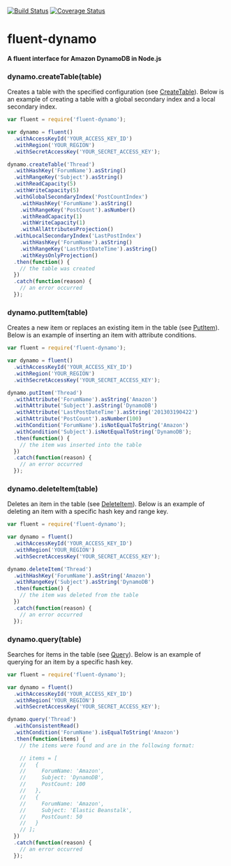 [![Build Status](https://travis-ci.org/bakerface/fluent-dynamo.svg?branch=master)](https://travis-ci.org/bakerface/fluent-dynamo) [![Coverage Status](https://coveralls.io/repos/bakerface/fluent-dynamo/badge.svg?branch=master)](https://coveralls.io/r/bakerface/fluent-dynamo)

# fluent-dynamo
**A fluent interface for Amazon DynamoDB in Node.js**

### dynamo.createTable(table)
Creates a table with the specified configuration (see [CreateTable](http://docs.aws.amazon.com/amazondynamodb/latest/APIReference/API_CreateTable.html)). Below is an example of creating a table with a global secondary index and a local secondary index.

``` javascript
var fluent = require('fluent-dynamo');

var dynamo = fluent()
  .withAccessKeyId('YOUR_ACCESS_KEY_ID')
  .withRegion('YOUR_REGION')
  .withSecretAccessKey('YOUR_SECRET_ACCESS_KEY');

dynamo.createTable('Thread')
  .withHashKey('ForumName').asString()
  .withRangeKey('Subject').asString()
  .withReadCapacity(5)
  .withWriteCapacity(5)
  .withGlobalSecondaryIndex('PostCountIndex')
    .withHashKey('ForumName').asString()
    .withRangeKey('PostCount').asNumber()
    .withReadCapacity(1)
    .withWriteCapacity(1)
    .withAllAttributesProjection()
  .withLocalSecondaryIndex('LastPostIndex')
    .withHashKey('ForumName').asString()
    .withRangeKey('LastPostDateTime').asString()
    .withKeysOnlyProjection()
  .then(function() {
    // the table was created
  })
  .catch(function(reason) {
    // an error occurred
  });
```

### dynamo.putItem(table)
Creates a new item or replaces an existing item in the table (see [PutItem](http://docs.aws.amazon.com/amazondynamodb/latest/APIReference/API_PutItem.html)). Below is an example of inserting an item with attribute conditions.

``` javascript
var fluent = require('fluent-dynamo');

var dynamo = fluent()
  .withAccessKeyId('YOUR_ACCESS_KEY_ID')
  .withRegion('YOUR_REGION')
  .withSecretAccessKey('YOUR_SECRET_ACCESS_KEY');

dynamo.putItem('Thread')
  .withAttribute('ForumName').asString('Amazon')
  .withAttribute('Subject').asString('DynamoDB')
  .withAttribute('LastPostDateTime').asString('201303190422')
  .withAttribute('PostCount').asNumber(100)
  .withCondition('ForumName').isNotEqualToString('Amazon')
  .withCondition('Subject').isNotEqualToString('DynamoDB');
  .then(function() {
    // the item was inserted into the table
  })
  .catch(function(reason) {
    // an error occurred
  });
```

### dynamo.deleteItem(table)
Deletes an item in the table (see [DeleteItem](http://docs.aws.amazon.com/amazondynamodb/latest/APIReference/API_DeleteItem.html)). Below is an example of deleting an item with a specific hash key and range key.

``` javascript
var fluent = require('fluent-dynamo');

var dynamo = fluent()
  .withAccessKeyId('YOUR_ACCESS_KEY_ID')
  .withRegion('YOUR_REGION')
  .withSecretAccessKey('YOUR_SECRET_ACCESS_KEY');

dynamo.deleteItem('Thread')
  .withHashKey('ForumName').asString('Amazon')
  .withRangeKey('Subject').asString('DynamoDB')
  .then(function() {
    // the item was deleted from the table
  })
  .catch(function(reason) {
    // an error occurred
  });
```

### dynamo.query(table)
Searches for items in the table (see [Query](http://docs.aws.amazon.com/amazondynamodb/latest/APIReference/API_Query.html)). Below is an example of querying for an item by a specific hash key.

``` javascript
var fluent = require('fluent-dynamo');

var dynamo = fluent()
  .withAccessKeyId('YOUR_ACCESS_KEY_ID')
  .withRegion('YOUR_REGION')
  .withSecretAccessKey('YOUR_SECRET_ACCESS_KEY');

dynamo.query('Thread')
  .withConsistentRead()
  .withCondition('ForumName').isEqualToString('Amazon')
  .then(function(items) {
    // the items were found and are in the following format:

    // items = [
    //   {
    //     ForumName: 'Amazon',
    //     Subject: 'DynamoDB',
    //     PostCount: 100
    //   },
    //   {
    //     ForumName: 'Amazon',
    //     Subject: 'Elastic Beanstalk',
    //     PostCount: 50
    //   }
    // ];
  })
  .catch(function(reason) {
    // an error occurred
  });
```
